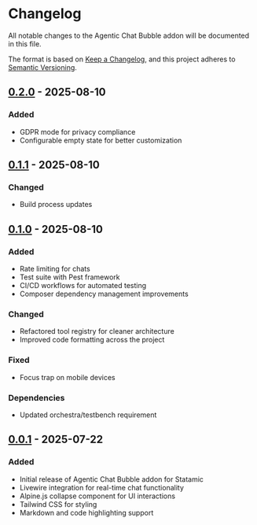 # Changelog

All notable changes to the Agentic Chat Bubble addon will be documented in this file.

The format is based on [Keep a Changelog](https://keepachangelog.com/en/1.0.0/),
and this project adheres to [Semantic Versioning](https://semver.org/spec/v2.0.0.html).

## [0.2.0] - 2025-08-10

### Added

- GDPR mode for privacy compliance
- Configurable empty state for better customization

## [0.1.1] - 2025-08-10

### Changed

- Build process updates

## [0.1.0] - 2025-08-10

### Added

- Rate limiting for chats
- Test suite with Pest framework
- CI/CD workflows for automated testing
- Composer dependency management improvements

### Changed

- Refactored tool registry for cleaner architecture
- Improved code formatting across the project

### Fixed

- Focus trap on mobile devices

### Dependencies

- Updated orchestra/testbench requirement

## [0.0.1] - 2025-07-22

### Added

- Initial release of Agentic Chat Bubble addon for Statamic
- Livewire integration for real-time chat functionality
- Alpine.js collapse component for UI interactions
- Tailwind CSS for styling
- Markdown and code highlighting support

[0.2.0]: https://github.com/kauffinger/agentic-chat-bubble/compare/v0.1.1...v0.2.0
[0.1.1]: https://github.com/kauffinger/agentic-chat-bubble/compare/v0.1.0...v0.1.1
[0.1.0]: https://github.com/kauffinger/agentic-chat-bubble/compare/v0.0.1...v0.1.0
[0.0.1]: https://github.com/kauffinger/agentic-chat-bubble/releases/tag/v0.0.1
